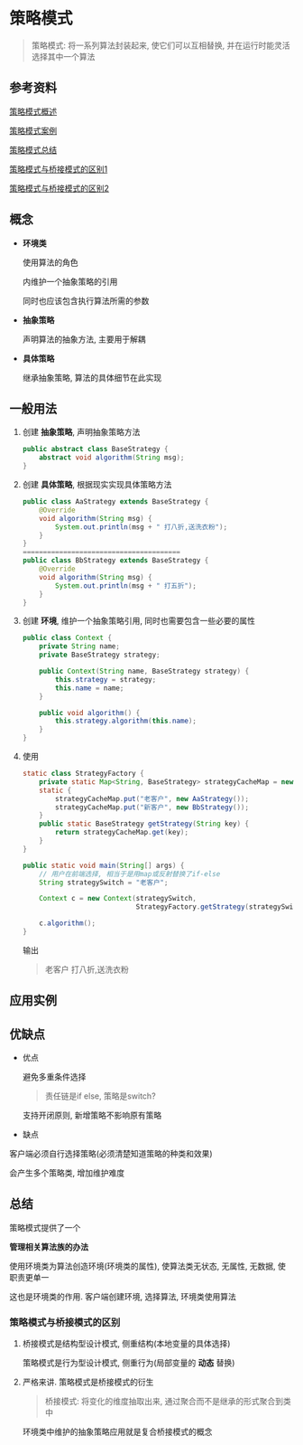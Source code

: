 # 策略模式

>   策略模式: 将一系列算法封装起来, 使它们可以互相替换, 并在运行时能灵活选择其中一个算法



## 参考资料

[策略模式概述](https://blog.csdn.net/LoveLion/article/details/7819136)

[策略模式案例](https://blog.csdn.net/LoveLion/article/details/7819216)

[策略模式总结](https://blog.csdn.net/LoveLion/article/details/7819266)

[策略模式与桥接模式的区别1](https://c610367182.iteye.com/blog/1965668)

[策略模式与桥接模式的区别2](https://bbs.csdn.net/topics/300022193)



## 概念

*   **环境类**

    使用算法的角色

    内维护一个抽象策略的引用

    同时也应该包含执行算法所需的参数

*   **抽象策略**

    声明算法的抽象方法, 主要用于解耦

*   **具体策略**

    继承抽象策略, 算法的具体细节在此实现



## 一般用法

1.  创建 **抽象策略**, 声明抽象策略方法

    ```java
    public abstract class BaseStrategy {
        abstract void algorithm(String msg);
    }
    ```

2.  创建 **具体策略**, 根据现实实现具体策略方法

    ```java
    public class AaStrategy extends BaseStrategy {
        @Override
        void algorithm(String msg) {
            System.out.println(msg + " 打八折,送洗衣粉");
        }
    }
    =======================================
    public class BbStrategy extends BaseStrategy {
        @Override
        void algorithm(String msg) {
            System.out.println(msg + " 打五折");
        }
    }
    ```

3.  创建 **环境**, 维护一个抽象策略引用, 同时也需要包含一些必要的属性

    ```java
    public class Context {
        private String name;
        private BaseStrategy strategy;
    
        public Context(String name, BaseStrategy strategy) {
            this.strategy = strategy;
            this.name = name;
        }
    
        public void algorithm() {
            this.strategy.algorithm(this.name);
        }
    }
    ```

4.  使用

    ```java
    static class StrategyFactory {
        private static Map<String, BaseStrategy> strategyCacheMap = new HashMap<>();
        static {
            strategyCacheMap.put("老客户", new AaStrategy());
            strategyCacheMap.put("新客户", new BbStrategy());
        }
        public static BaseStrategy getStrategy(String key) {
            return strategyCacheMap.get(key);
        }
    }
    
    public static void main(String[] args) {
        // 用户在前端选择, 相当于是用map或反射替换了if-else
        String strategySwitch = "老客户";
    
        Context c = new Context(strategySwitch,
                                StrategyFactory.getStrategy(strategySwitch));
    
        c.algorithm();
    }
    ```
    
    输出
    
    >   老客户 打八折,送洗衣粉



## 应用实例





## 优缺点

*   优点

    避免多重条件选择

    >   责任链是if else, 策略是switch?

    支持开闭原则, 新增策略不影响原有策略

*   缺点

  客户端必须自行选择策略(必须清楚知道策略的种类和效果)
  
  会产生多个策略类, 增加维护难度



## 总结

策略模式提供了一个

**管理相关算法族的办法**

使用环境类为算法创造环境(环境类的属性), 使算法类无状态, 无属性, 无数据, 使职责更单一

这也是环境类的作用. 客户端创建环境, 选择算法, 环境类使用算法



### 策略模式与桥接模式的区别

1.  桥接模式是结构型设计模式, 侧重结构(本地变量的具体选择)

    策略模式是行为型设计模式, 侧重行为(局部变量的 **动态** 替换)

2.  严格来讲. 策略模式是桥接模式的衍生

    >   桥接模式: 将变化的维度抽取出来, 通过聚合而不是继承的形式聚合到类中
    
    环境类中维护的抽象策略应用就是复合桥接模式的概念
